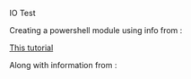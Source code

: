 <h> IO Test </h>
<p> Creating a powershell module using info from : </p>
<p><a href="https://powershellexplained.com/2018-08-04-Powershell-Standard-Library-Binary-Module/"> This tutorial </a></p>
<p> Along with information from :
<p><a href="https://support.microsoft.com/en-us/help/816149/how-to-read-from-and-write-to-a-text-file-by-using-visual-c</a></p>
